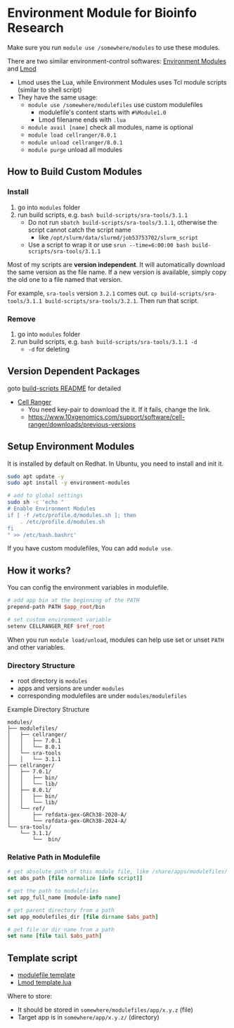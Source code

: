 # Environment Module for Bioinfo Research

Make sure you run `module use /somewhere/modules` to use these modules.

There are two similar environment-control softwares: [Environment Modules](https://modules.sourceforge.net/) and [Lmod](https://lmod.readthedocs.io/en/latest/index.html)

- Lmod uses the Lua, while Environment Modules uses Tcl module scripts (similar to shell script)
- They have the same usage:
  - `module use /somewhere/modulefiles` use custom modulefiles
    - modulefile's content starts with `#%Module1.0`
    - Lmod filename ends with `.lua`
  - `module avail [name]` check all modules, name is optional
  - `module load cellranger/8.0.1`
  - `module unload cellranger/8.0.1`
  - `module purge` unload all modules

## How to Build Custom Modules

### Install

1. go into `modules` folder
2. run build scripts, e.g. `bash build-scripts/sra-tools/3.1.1`
   - Do not run `sbatch build-scripts/sra-tools/3.1.1`, otherwise the script cannot catch the script name
      - like `/opt/slurm/data/slurmd/job53753702/slurm_script`
   - Use a script to wrap it or use `srun --time=6:00:00 bash build-scripts/sra-tools/3.1.1`

Most of my scripts are **version independent**. It will automatically download the same version as the file name.  If a new version is available, simply copy the old one to a file named that version.

For example, `sra-tools` version `3.2.1` comes out. `cp build-scripts/sra-tools/3.1.1 build-scripts/sra-tools/3.2.1`. Then run that script.

### Remove

1. go into `modules` folder
2. run build scripts, e.g. `bash build-scripts/sra-tools/3.1.1 -d`
   - `-d` for deleting

## Version Dependent Packages

goto [build-scripts README](build-scripts/README.md) for detailed

- [Cell Ranger](build-scripts/README.md#cell-ranger)
  - You need key-pair to download the it. If it fails, change the link.
  - https://www.10xgenomics.com/support/software/cell-ranger/downloads/previous-versions

## Setup Environment Modules

It is installed by default on Redhat. In Ubuntu, you need to install and init it.

```bash
sudo apt update -y
sudo apt install -y environment-modules

# add to global settings
sudo sh -c 'echo "
# Enable Environment Modules
if [ -f /etc/profile.d/modules.sh ]; then
    . /etc/profile.d/modules.sh
fi
" >> /etc/bash.bashrc'
```

If you have custom modulefiles, You can add `module use`.

## How it works?

You can config the environment variables in modulefile.

```tcl
# add app bin at the beginning of the PATH
prepend-path PATH $app_root/bin

# set custom environment variable
setenv CELLRANGER_REF $ref_root
```

When you run `module load/unload`, modules can help use set or unset `PATH` and other variables.

### Directory Structure

- root directory is `modules`
- apps and versions are under `modules`
- corresponding modulefiles are under `modules/modulefiles`

Example Directory Structure

```
modules/
├── modulefiles/
│   ├── cellranger/
│   │   ├── 7.0.1
│   │   └── 8.0.1
│   └── sra-tools
│   │   └── 3.1.1
├── cellranger/
│   ├── 7.0.1/
│   │   ├── bin/
│   │   └── lib/
│   ├── 8.0.1/
│   │   ├── bin/
│   │   └── lib/
│   └── ref/
│       ├── refdata-gex-GRCh38-2020-A/
│       └── refdata-gex-GRCh38-2024-A/
└── sra-tools/
    └── 3.1.1/
        └──  bin/
```

### Relative Path in Modulefile

```tcl
# get absolute path of this module file, like /share/apps/modulefiles/
set abs_path [file normalize [info script]]

# get the path to modulefiles
set app_full_name [module-info name]

# get parent directory from a path
set app_modulefiles_dir [file dirname $abs_path]

# get file or dir name from a path
set name [file tail $abs_path]
```

## Template script

- [modulefile template](build-scripts/template)
- [Lmod template.lua](build-scripts/template.lua)

Where to store:

- It should be stored in `somewhere/modulefiles/app/x.y.z` (file)
- Target app is in `somewhere/app/x.y.z/` (directory)


